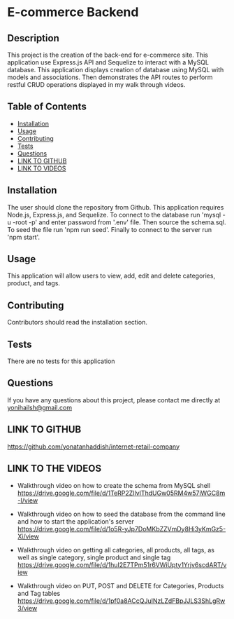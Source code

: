 # E-commerce Backend

## Description
This project is the creation of the back-end for e-commerce site. This application use Express.js API and Sequelize to interact with a MySQL database. This application displays creation of database using MySQL with models and associations. Then demonstrates the API routes to perform restful CRUD operations displayed in my walk through videos.

## Table of Contents
* [Installation](#installation)
* [Usage](#usage)
* [Contributing](#contributing)
* [Tests](#tests)
* [Questions](#questions)
* [LINK TO GITHUB](#links-to-github)
* [LINK TO VIDEOS](#links-to-video)

## Installation
The user should clone the repository from Github. This application requires Node.js, Express.js, and Sequelize. To connect to the database run 'mysql -u -root -p' and enter password from '.env' file. Then source the schema.sql. To seed the file run 'npm run seed'. Finally to connect to the server run 'npm start'.

## Usage
This application will allow users to view, add, edit and delete categories, product, and tags.

## Contributing
Contributors should read the installation section.

## Tests
There are no tests for this application

## Questions
If you have any questions about this project, please contact me directly at yonihailsh@gmail.com

## LINK TO GITHUB
https://github.com/yonatanhaddish/internet-retail-company

## LINK TO THE VIDEOS

* Walkthrough video on how to create the schema from MySQL shell
https://drive.google.com/file/d/1TeRP2ZlIvlThdUGw05RM4w57iWGC8m-I/view

* Walkthrough video on how to seed the database from the command line and how to start the application's server
https://drive.google.com/file/d/1o5R-yJp7DoMKbZZVmDy8Hi3yKmGz5-Xi/view

* Walkthrough video on getting all categories, all products, all tags, as well as single category, single product and single tag
https://drive.google.com/file/d/1huI2E7TPm51r6VWiUpty1Yrjv6scdART/view

* Walkthrough video on PUT, POST and DELETE for Categories, Products and Tag tables
https://drive.google.com/file/d/1pf0a8ACcQJuINzLZdFBpJJLS3ShLgRw3/view

